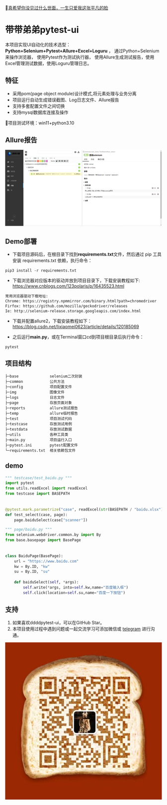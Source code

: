 :link:[真希望你没见过什么世面，一生只爱我这张平凡的脸](https://music.163.com/#/song?id=1963720173)
# 带带弟弟pytest-ui

本项目实现UI自动化的技术选型：**Python+Selenium+Pytest+Allure+Excel+Loguru** ，
通过Python+Selenium来操作浏览器， 使用Pytest作为测试执行器，
使用Allure生成测试报告，使用Excel管理测试数据，使用Loguru管理日志。

## 特征

- 采用pom(page object module)设计模式,将元素处理与业务分离
- 项目运行自动生成错误截图、Log日志文件、Allure报告
- 支持多套配置文件之间切换
- 支持mysql数据库连接及操作

:loudspeaker:项目测试环境：win11+python3.10

## Allure报告

![allure](img/allure.png)

## Demo部署

- 下载项目源码后，在根目录下找到**requirements.txt**文件，然后通过 pip 工具安装 requirements.txt 依赖，执行命令：

```shell
pip3 install -r requirements.txt
```
- 下载浏览器对应版本的驱动并放到项目目录下，下载安装教程如下: https://www.cnblogs.com/123polaris/p/16435523.html
```text
常用浏览器驱动下载地址:
Chrome: https://registry.npmmirror.com/binary.html?path=chromedriver
Firfox: https://github.com/mozilla/geckodriver/releases
Ie: http://selenium-release.storage.googleapis.com/index.html
```
- 下载并配置allure2，下载安装教程如下：https://blog.csdn.net/lixiaomei0623/article/details/120185069

- 之后运行**main.py**，或在Terminal窗口cd到项目根目录后执行命令：

```shell
pytest
```

## 项目结构

```text
├─base              selenium二次封装
├─common            公共方法
├─config            项目配置文件
├─img               图像文件
├─logs              日志文件
├─page              存放页面对象
├─reports           allure测试报告
├─temp              allure临时报告
├─test              项目测试代码
├─testcase          存放测试用例
├─testdata          存放测试数据
├─utils             各种工具类
├─main.py           项目运行入口
├─pytest.ini        pytest配置文件
└─requirements.txt  相关依赖包文件
```

## demo

```python
""" testcase/test_baidu.py """
import pytest
from utils.readExcel import readExcel
from testcase import BASEPATH


@pytest.mark.parametrize("case", readExcel(str(BASEPATH / "baidu.xlsx")))
def test_select(case, page):
    page.baiduSelect(case["scanner"])
```

```python
""" page/baidu.py """
from selenium.webdriver.common.by import By
from base.basepage import BasePage


class BaiduPage(BasePage):
	url = "https://www.baidu.com"
	kw = By.ID, "kw"
	su = By.ID, "su"

	def baiduSelect(self, *args):
		self.write(*args, into=self.kw,name="百度输入框")
		self.click(location=self.su,name="百度一下按钮")
```

## 支持

1. 如果喜欢ddddpytest-ui，可以在GitHub Star。
2. 本项目使用过程中遇到问题或一起交流学习可添加微信或
[telegram](https://t.me/qingtest) 进行沟通。

![vx](img/vx.jpg)